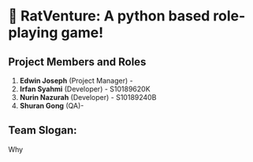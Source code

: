 # 🐀 RatVenture: A python based role-playing game!

## Project Members and Roles

1. **Edwin Joseph** (Project Manager) - 
2. **Irfan Syahmi** (Developer) - S10189620K
3. **Nurin Nazurah** (Developer) - S10189240B
4. **Shuran Gong** (QA)- 

## Team Slogan:
Why
